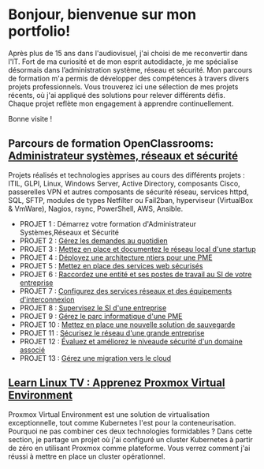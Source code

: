 # Bonjour,  bienvenue sur mon portfolio!

Après plus de 15 ans dans l'audiovisuel, j'ai choisi de me reconvertir dans l'IT. Fort de ma curiosité et de mon esprit autodidacte, je me spécialise désormais dans l’administration système, réseau et sécurité. Mon parcours de formation m'a permis de développer des compétences à travers divers projets professionnels.
Vous trouverez ici une sélection de mes projets récents, où j'ai appliqué des solutions pour relever différents défis.  
Chaque projet reflète mon engagement à apprendre continuellement.

Bonne visite !

## Parcours de formation OpenClassrooms: [Administrateur systèmes, réseaux et sécurité](https://openclassrooms.com/fr/paths/734-administrateur-systemes-reseaux-et-securite)

Projets réalisés et technologies apprises au cours des différents projets : ITIL, GLPI, Linux, Windows Server, Active Directory, composants Cisco, passerelles VPN et autres composants de sécurité réseau, services httpd, SQL, SFTP, modules de types Netfilter ou Fail2ban, hyperviseur (VirtualBox & VmWare), Nagios, rsync,  PowerShell, AWS, Ansible.

- PROJET 1 : Démarrez votre formation d'Administrateur Systèmes,Réseaux et Sécurité
- PROJET 2 : [Gérez les demandes au quotidien](./OC_AdminSystèmesRéseauxSécurité/P02/README.md)
- PROJET 3 : [Mettez en place et documentez le réseau local d'une startup](./OC_AdminSystèmesRéseauxSécurité/P03/README.md)
- PROJET 4 : [Déployez une architecture ntiers pour une PME](./OC_AdminSystèmesRéseauxSécurité/P04/README.md)
- PROJET 5 : [Mettez en place des services web sécurisés](./OC_AdminSystèmesRéseauxSécurité/P05/README.md)
- PROJET 6 : [Raccordez une entité et ses postes de travail au SI de votre entreprise](./OC_AdminSystèmesRéseauxSécurité/P06/README.md)
- PROJET 7 : [Configurez des services réseaux et des équipements d'interconnexion](./OC_AdminSystèmesRéseauxSécurité/P07/README.md)
- PROJET 8 : [Supervisez le SI d'une entreprise](./OC_AdminSystèmesRéseauxSécurité/P08/README.md)
- PROJET 9 : [Gérez le parc informatique d'une PME](./OC_AdminSystèmesRéseauxSécurité/P09/README.md)
- PROJET 10 : [Mettez en place une nouvelle solution de sauvegarde](./OC_AdminSystèmesRéseauxSécurité/P10/README.md)
- PROJET 11 : [Sécurisez le réseau d'une grande entreprise](./OC_AdminSystèmesRéseauxSécurité/P11/README.md)
- PROJET 12 : [Évaluez et améliorez le niveaude sécurité d'un domaine associé](./OC_AdminSystèmesRéseauxSécurité/P12/README.md)
- PROJET 13 : [Gérez une migration vers le cloud](./OC_AdminSystèmesRéseauxSécurité/P13/README.md)

## [Learn Linux TV : Apprenez Proxmox Virtual Environment](https://www.learnlinux.tv/proxmox-full-course/)

Proxmox Virtual Environment est une solution de virtualisation exceptionnelle, tout comme Kubernetes l'est pour la conteneurisation. Pourquoi ne pas combiner ces deux technologies formidables ? Dans cette section, je partage un projet où j'ai configuré un cluster Kubernetes à partir de zéro en utilisant Proxmox comme plateforme. Vous verrez comment j'ai réussi à mettre en place un cluster opérationnel.
